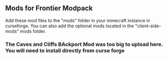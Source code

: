 ## Mods for Frontier Modpack

Add these mod files to the "mods" folder in your minecraft instance in curseforge. You can also add the optional mods located in the "client-side-mods" mods folder.

### The Caves and Cliffs BAckport Mod was too big to upload here. You will need to install directly from curse forge
